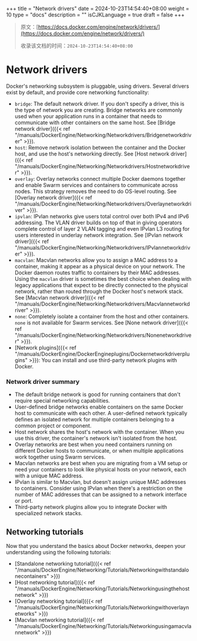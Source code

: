 +++
title = "Network drivers"
date = 2024-10-23T14:54:40+08:00
weight = 10
type = "docs"
description = ""
isCJKLanguage = true
draft = false
+++

> 原文：[https://docs.docker.com/engine/network/drivers/](https://docs.docker.com/engine/network/drivers/)
>
> 收录该文档的时间：`2024-10-23T14:54:40+08:00`

# Network drivers

Docker's networking subsystem is pluggable, using drivers. Several drivers exist by default, and provide core networking functionality:

- `bridge`: The default network driver. If you don't specify a driver, this is the type of network you are creating. Bridge networks are commonly used when your application runs in a container that needs to communicate with other containers on the same host. See [Bridge network driver]({{< ref "/manuals/DockerEngine/Networking/Networkdrivers/Bridgenetworkdriver" >}}).
- `host`: Remove network isolation between the container and the Docker host, and use the host's networking directly. See [Host network driver]({{< ref "/manuals/DockerEngine/Networking/Networkdrivers/Hostnetworkdriver" >}}).
- `overlay`: Overlay networks connect multiple Docker daemons together and enable Swarm services and containers to communicate across nodes. This strategy removes the need to do OS-level routing. See [Overlay network driver]({{< ref "/manuals/DockerEngine/Networking/Networkdrivers/Overlaynetworkdriver" >}}).
- `ipvlan`: IPvlan networks give users total control over both IPv4 and IPv6 addressing. The VLAN driver builds on top of that in giving operators complete control of layer 2 VLAN tagging and even IPvlan L3 routing for users interested in underlay network integration. See [IPvlan network driver]({{< ref "/manuals/DockerEngine/Networking/Networkdrivers/IPvlannetworkdriver" >}}).
- `macvlan`: Macvlan networks allow you to assign a MAC address to a container, making it appear as a physical device on your network. The Docker daemon routes traffic to containers by their MAC addresses. Using the `macvlan` driver is sometimes the best choice when dealing with legacy applications that expect to be directly connected to the physical network, rather than routed through the Docker host's network stack. See [Macvlan network driver]({{< ref "/manuals/DockerEngine/Networking/Networkdrivers/Macvlannetworkdriver" >}}).
- `none`: Completely isolate a container from the host and other containers. `none` is not available for Swarm services. See [None network driver]({{< ref "/manuals/DockerEngine/Networking/Networkdrivers/Nonenetworkdriver" >}}).
- [Network plugins]({{< ref "/manuals/DockerEngine/DockerEngineplugins/Dockernetworkdriverplugins" >}}): You can install and use third-party network plugins with Docker.

### Network driver summary

- The default bridge network is good for running containers that don't require special networking capabilities.
- User-defined bridge networks enable containers on the same Docker host to communicate with each other. A user-defined network typically defines an isolated network for multiple containers belonging to a common project or component.
- Host network shares the host's network with the container. When you use this driver, the container's network isn't isolated from the host.
- Overlay networks are best when you need containers running on different Docker hosts to communicate, or when multiple applications work together using Swarm services.
- Macvlan networks are best when you are migrating from a VM setup or need your containers to look like physical hosts on your network, each with a unique MAC address.
- IPvlan is similar to Macvlan, but doesn't assign unique MAC addresses to containers. Consider using IPvlan when there's a restriction on the number of MAC addresses that can be assigned to a network interface or port.
- Third-party network plugins allow you to integrate Docker with specialized network stacks.

## Networking tutorials

Now that you understand the basics about Docker networks, deepen your understanding using the following tutorials:

- [Standalone networking tutorial]({{< ref "/manuals/DockerEngine/Networking/Tutorials/Networkingwithstandalonecontainers" >}})
- [Host networking tutorial]({{< ref "/manuals/DockerEngine/Networking/Tutorials/Networkingusingthehostnetwork" >}})
- [Overlay networking tutorial]({{< ref "/manuals/DockerEngine/Networking/Tutorials/Networkingwithoverlaynetworks" >}})
- [Macvlan networking tutorial]({{< ref "/manuals/DockerEngine/Networking/Tutorials/Networkingusingamacvlannetwork" >}})
